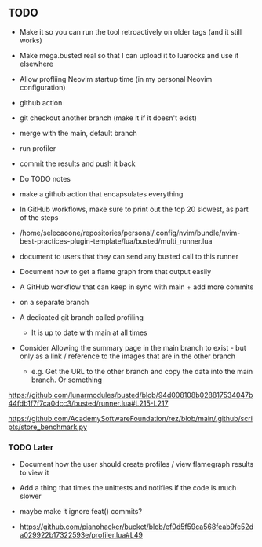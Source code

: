 ## TODO
- Make it so you can run the tool retroactively on older tags (and it still works)
- Make mega.busted real so that I can upload it to luarocks and use it elsewhere
- Allow profliing Neovim startup time (in my personal Neovim configuration)

- github action
 - git checkout another branch (make it if it doesn't exist)
 - merge with the main, default branch
 - run profiler
 - commit the results and push it back

- Do TODO notes
- make a github action that encapsulates everything
- In GitHub workflows, make sure to print out the top 20 slowest, as part of the steps


- /home/selecaoone/repositories/personal/.config/nvim/bundle/nvim-best-practices-plugin-template/lua/busted/multi_runner.lua
 - document to users that they can send any busted call to this runner

- Document how to get a flame graph from that output easily

- A GitHub workflow that can keep in sync with main + add more commits
 - on a separate branch
 - A dedicated git branch called profiling
    - It is up to date with main at all times
 - Consider Allowing the summary page in the main branch to exist - but only as a link / reference to the images that are in the other branch
    - e.g. Get the URL to the other branch and copy the data into the main branch. Or something

https://github.com/lunarmodules/busted/blob/94d008108b028817534047b44fdb1f7f7ca0dcc3/busted/runner.lua#L215-L217

https://github.com/AcademySoftwareFoundation/rez/blob/main/.github/scripts/store_benchmark.py



### TODO Later
- Document how the user should create profiles / view flamegraph results to view it

- Add a thing that times the unittests and notifies if the code is much slower
 - maybe make it ignore feat() commits?



- https://github.com/pianohacker/bucket/blob/ef0d5f59ca568feab9fc52da029922b17322593e/profiler.lua#L49
